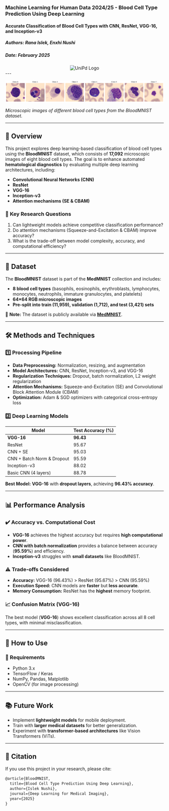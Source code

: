 ### **Machine Learning for Human Data 2024/25 - Blood Cell Type Prediction Using Deep Learning**
#### **Accurate Classification of Blood Cell Types with CNN, ResNet, VGG-16, and Inception-v3**
##### Authors: Rana Islek, Enxhi Nushi
##### Date: February 2025

<div align="center">
    <img src="https://decision-for-liver.eu/wp-content/uploads/2020/07/UNIPD.png" alt="UniPd Logo" width="300"/>
</div>
---

![Blood Cells](visualization_cells.png)

*Microscopic images of different blood cell types from the BloodMNIST dataset.*

---

## **📌 Overview**
This project explores deep learning-based classification of blood cell types using the **BloodMNIST** dataset, which consists of **17,092** microscopic images of eight blood cell types. The goal is to enhance automated **hematological diagnostics** by evaluating multiple deep learning architectures, including:
- **Convolutional Neural Networks (CNN)**
- **ResNet**
- **VGG-16**
- **Inception-v3**
- **Attention mechanisms (SE & CBAM)**

### 🔬 **Key Research Questions**
1. Can lightweight models achieve competitive classification performance?
2. Do attention mechanisms (Squeeze-and-Excitation & CBAM) improve accuracy?
3. What is the trade-off between model complexity, accuracy, and computational efficiency?

---

## **📂 Dataset**
The **BloodMNIST** dataset is part of the **MedMNIST** collection and includes:
- **8 blood cell types** (basophils, eosinophils, erythroblasts, lymphocytes, monocytes, neutrophils, immature granulocytes, and platelets)
- **64×64 RGB microscopic images**
- **Pre-split into train (11,959), validation (1,712), and test (3,421) sets**

📌 **Note:** The dataset is publicly available via **[MedMNIST](https://medmnist.com/)**.

---

## **🛠️ Methods and Techniques**
### **1️⃣ Processing Pipeline**
- **Data Preprocessing:** Normalization, resizing, and augmentation
- **Model Architectures:** CNN, ResNet, Inception-v3, and VGG-16
- **Regularization Techniques:** Dropout, batch normalization, L2 weight regularization
- **Attention Mechanisms:** Squeeze-and-Excitation (SE) and Convolutional Block Attention Module (CBAM)
- **Optimization:** Adam & SGD optimizers with categorical cross-entropy loss

### **2️⃣ Deep Learning Models**
| Model         | Test Accuracy (%) |
|--------------|----------------|
| **VGG-16**  | **96.43** |
| ResNet      | 95.67 |
| CNN + SE    | 95.03 |
| CNN + Batch Norm & Dropout | 95.59 |
| Inception-v3 | 88.02 |
| Basic CNN (4 layers) | 88.78 |

**Best Model:** **VGG-16** with **dropout layers**, achieving **96.43% accuracy**.

---

## **📊 Performance Analysis**
### **✔️ Accuracy vs. Computational Cost**
- **VGG-16** achieves the highest accuracy but requires **high computational power**.
- **CNN with batch normalization** provides a balance between accuracy (**95.59%**) and efficiency.
- **Inception-v3** struggles with **small datasets** like BloodMNIST.

### **⚠️ Trade-offs Considered**
- **Accuracy:** VGG-16 (96.43%) > ResNet (95.67%) > CNN (95.59%)
- **Execution Speed:** CNN models are **faster** but **less accurate**.
- **Memory Consumption:** ResNet has the **highest** memory footprint.

### **📈 Confusion Matrix (VGG-16)**
The best model (**VGG-16**) shows excellent classification across all 8 cell types, with minimal misclassification.

---

## **📌 How to Use**
### **🔧 Requirements**
- Python 3.x
- TensorFlow / Keras
- NumPy, Pandas, Matplotlib
- OpenCV (for image processing)

---

## **📚 Future Work**
- Implement **lightweight models** for mobile deployment.
- Train with **larger medical datasets** for better generalization.
- Experiment with **transformer-based architectures** like Vision Transformers (ViTs).

---

## **📜 Citation**
If you use this project in your research, please cite:
```
@article{BloodMNIST,
  title={Blood Cell Type Prediction Using Deep Learning},
  author={Islek Nushi},
  journal={Deep Learning for Medical Imaging},
  year={2025}
}
```
